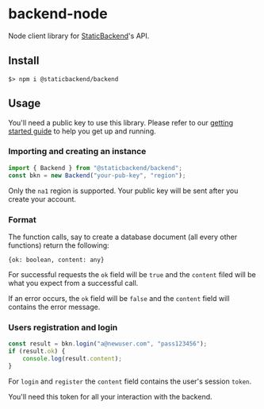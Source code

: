 # backend-node
Node client library for [StaticBackend](https://staticbackend.com)'s API.

## Install

```
$> npm i @staticbackend/backend
```

## Usage

You'll need a public key to use this library. Please refer to our 
[getting started guide](https://staticbackend.com/getting-started/) to help you get up and running.

### Importing and creating an instance

```javascript
import { Backend } from "@staticbackend/backend";
const bkn = new Backend("your-pub-key", "region");
```

Only the `na1` region is supported. Your public key will be sent after you create 
your account.

### Format

The function calls, say to create a database document (all every other functions) 
return the following:

`{ok: boolean, content: any}`

For successful requests the `ok` field will be `true` and the `content` filed will 
be what you expect from a successful call.

If an error occurs, the `ok` field will be `false` and the `content` field will 
contains the error message.

### Users registration and login

```javascript
const result = bkn.login("a@newuser.com", "pass123456");
if (result.ok) {
	console.log(result.content);
}
```

For `login` and `register` the `content` field contains the user's session `token`.

You'll need this token for all your interaction with the backend.

